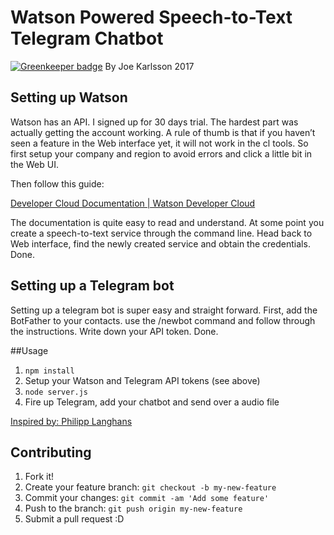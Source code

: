 # Watson Powered Speech-to-Text Telegram Chatbot

[![Greenkeeper badge](https://badges.greenkeeper.io/JoeKarlsson/watson-speech-to-text-telegram-chatbot.svg)](https://greenkeeper.io/)
By Joe Karlsson 2017

## Setting up Watson
Watson has an API. I signed up for 30 days trial. The hardest part was actually getting the account working. A rule of thumb is that if you haven’t seen a feature in the Web interface yet, it will not work in the cl tools. So first setup your company and region to avoid errors and click a little bit in the Web UI.

Then follow this guide:

[Developer Cloud Documentation | Watson Developer Cloud](https://www.ibm.com/smarterplanet/us/en/ibmwatson/developercloud/doc/getting_started/gs-full-nodejs.shtml)

The documentation is quite easy to read and understand. At some point you create a speech-to-text service through the command line. Head back to Web interface, find the newly created service and obtain the credentials. Done.

## Setting up a Telegram bot
Setting up a telegram bot is super easy and straight forward. First, add the BotFather to your contacts. use the /newbot command and follow through the instructions. Write down your API token. Done.

##Usage
1. ```npm install```
1. Setup your Watson and Telegram API tokens (see above)
1. ```node server.js```
1. Fire up Telegram, add your chatbot and send over a audio file

[Inspired by: Philipp Langhans](https://medium.com/chat-bots/building-an-ibm-watson-powered-ai-chatbot-9635290fb1d3#.2z9s514jw)

## Contributing
1. Fork it!
2. Create your feature branch: ```git checkout -b my-new-feature```
3. Commit your changes: ```git commit -am 'Add some feature'```
4. Push to the branch: ````git push origin my-new-feature````
5. Submit a pull request :D
